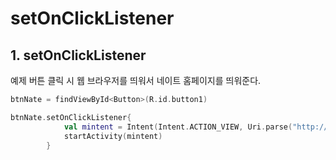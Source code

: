 # setOnClickListener

## 1. setOnClickListener

예제
버튼 클릭 시 웹 브라우저를 띄워서 네이트 홈페이지를 띄워준다.

``` kotlin
btnNate = findViewById<Button>(R.id.button1)

btnNate.setOnClickListener{
            val mintent = Intent(Intent.ACTION_VIEW, Uri.parse("http://m.nate.com"))
            startActivity(mintent)
        }
```

